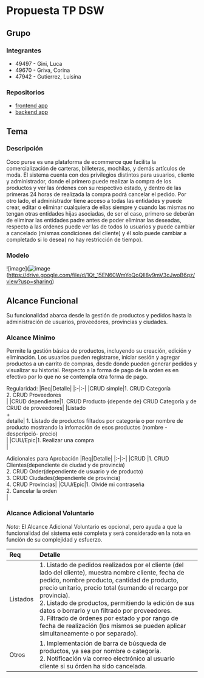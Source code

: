 # Propuesta TP DSW

## Grupo
### Integrantes
* 49497 - Gini, Luca
* 49670 - Griva, Corina
* 47942 - Gutierrez, Luisina
  
### Repositorios
* [frontend app](https://github.com/luisinagutierrez/Desarrollo-front)
* [backend app](https://github.com/luisinagutierrez/Desarrollo-back)

## Tema
### Descripción
Coco purse es una plataforma de ecommerce que facilita la comercialización de carteras, billeteras, mochilas, y demás artículos de moda.
El sistema cuenta con dos privilegios distintos para usuarios, cliente y administrador, donde el primero puede realizar la compra de los productos y ver las órdenes con su respectivo estado, y dentro de las primeras 24 horas de realizada la compra podrá cancelar el pedido. Por otro lado, el administrador tiene acceso a todas las entidades y puede crear, editar o eliminar cualquiera de ellas siempre y cuando las mismas no tengan otras entidades hijas asociadas, de ser el caso, primero se deberán de eliminar las entidades padre antes de poder eliminar las deseadas, respecto a las ordenes puede ver las de todos lo usuarios y puede cambiar a cancelado (mismas condiciones del cliente) y él solo puede cambiar a completado si lo desea( no hay restricción de tiempo).

### Modelo
![image](![image](https://github.com/user-attachments/assets/eb25064a-561d-4778-840e-2d14c81c3454)
(https://drive.google.com/file/d/1Qt_15EN60WmYoQoQII8v9mV3cJwoB6qz/view?usp=sharing)

## Alcance Funcional 
Su funcionalidad abarca desde la gestión de productos y pedidos hasta la administración de usuarios, proveedores, provincias y ciudades.

### Alcance Mínimo
Permite la gestión básica de productos, incluyendo su creación, edición y eliminación. Los usuarios pueden registrarse, iniciar sesión y agregar productos a un carrito de compras, desde donde pueden generar pedidos y visualizar su historial. Respecto a la forma de pago de la orden es en efectivo por lo que no se contempla otra forma de pago.

Regularidad:
|Req|Detalle|
|:-|:-|
|CRUD simple|1. CRUD Categoría<br>2. CRUD  Proveedores<br>|
|CRUD dependiente|1. CRUD Producto {depende de} CRUD Categoría y de CRUD de proveedores|
|Listado<br>+<br>detalle| 1. Listado de productos filtados por categoría o por nombre de producto mostrando la infomación de esos productos (nombre - despcripció- precio)<br> |
|CUU/Epic|1. Realizar una compra<br>|


Adicionales para Aprobación
|Req|Detalle|
|:-|:-|
|CRUD |1. CRUD Clientes(dependiente de ciudad y de provincia)<br>2. CRUD Order(dependiente de usuario y de producto)<br>3. CRUD Ciudades(dependiente de provincia)<br>4. CRUD Provincias|
|CUU/Epic|1. Olvidé mi contraseña<br>2. Cancelar la orden<br>|


### Alcance Adicional Voluntario

*Nota*: El Alcance Adicional Voluntario es opcional, pero ayuda a que la funcionalidad del sistema esté completa y será considerado en la nota en función de su complejidad y esfuerzo.

|Req|Detalle|
|:-|:-|
|Listados |1. Listado de pedidos realizados por el cliente (del lado del cliente), muestra nombre cliente, fecha de pedido, nombre producto, cantidad de producto, precio unitario, precio total (sumando el recargo por provincia).<br>2. Listado de productos, permitiendo la edición de sus datos o borrarlo y un filtrado por proveedores.<br>3. Filtrado de órdenes por estado y por rango de fecha de realización (los mismos se pueden aplicar simultaneamente o por separado).
|Otros |1. Implementación de barra de búsqueda de productos, ya sea por nombre o categoría.<br>2. Notificación vía correo electrónico al usuario cliente si su órden ha sido cancelada. 

